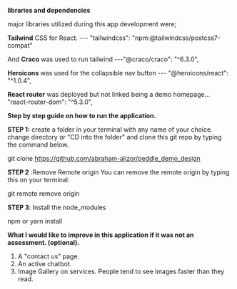 **libraries and dependencies**

major libraries utilized during this app development were;

**Tailwind** CSS for React. ---  "tailwindcss": "npm:@tailwindcss/postcss7-compat"

And **Craco** was used to run tailwind ---"@craco/craco": "^6.3.0",

**Heroicons** was used for the collapsible nav button --- "@heroicons/react": "^1.0.4",

**React router** was deployed but not linked being a demo homepage... "react-router-dom": "^5.3.0",


**Step by step guide on how to run the application.**

**STEP 1:**
create a folder in your terminal with any name of your choice.
change directory or "CD into the folder" and clone this git repo by typing the command below.

git clone https://github.com/abraham-alizor/peddle_demo_design

**STEP 2** :Remove Remote origin
You can remove the remote origin by typing this on your terminal:

git remote remove origin


**STEP 3**: Install the node_modules

npm or yarn install


**What I would like to improve in this application if it was not an assessment. (optional).**
1. A "contact us" page.
2. An active chatbot.
3. Image Gallery on services. People tend to see images faster than they read.


 
